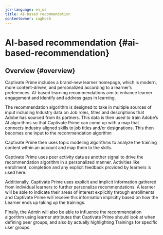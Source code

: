 ```yaml
---
jcr-language: en_us
title: AI-based recommendation 
contentowner: saghosh
---
```



# AI-based recommendation {#ai-based-recommendation}

## Overview {#overview}

Captivate Prime includes a brand-new learner homepage, which is modern, more content-driven, and personalized according to a learner’s preferences. AI-based learning recommendations aim to enhance learner engagement and identify and address gaps in learning.

The recommendation algorithm is designed to take in multiple sources of input including Industry data on Job roles, titles and descriptions that Adobe has sourced from its partners. This data is then used to train Adobe’s AI algorithms so that Captivate Prime can come up with a map that connects industry aligned skills to job titles and/or designations. This then becomes one input to the recommendation algorithm

Captivate Prime then uses topic modeling algorithms to analyze the training content within an account and map them to the skills.

Captivate Prime uses peer activity data as another signal to drive the recommendation algorithm in a personalized manner. Activities like enrollment, completion and any explicit feedback provided by learners is used here.

Additionally, Captivate Prime uses explicit and implicit information gathered from individual learners to further personalize recommendations. A learner will be able to indicate their areas of interest explicitly through enrollments and Captivate Prime will receive this information implicitly based on how the Learner ends up taking up the trainings.

Finally, the Admin will also be able to influence the recommendation algorithm using learner attributes that Captivate Prime should look at when defining peer groups, and also by actually highlighting Trainings for specific user groups.&nbsp;&nbsp;
